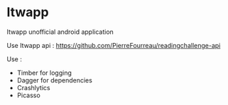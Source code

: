 # Itwapp
Itwapp unofficial android application

Use Itwapp api : https://github.com/PierreFourreau/readingchallenge-api

Use : 
- Timber for logging
- Dagger for dependencies
- Crashlytics
- Picasso
